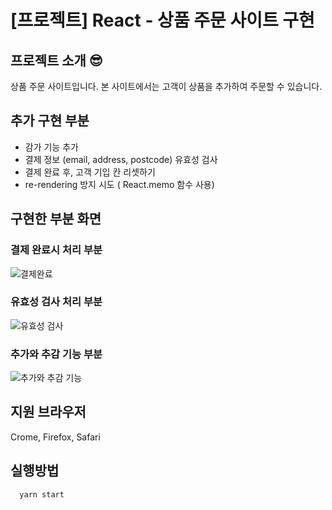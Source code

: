 # [프로젝트] React - 상품 주문 사이트 구현
## 프로젝트 소개 😎
상품 주문 사이트입니다. 
본 사이트에서는 고객이 상품을 추가하여 주문할 수 있습니다. 


## 추가 구현 부분
- 감가 기능 추가
- 결제 정보 (email, address, postcode) 유효성 검사
- 결제 완료 후, 고객 기입 칸 리셋하기
- re-rendering 방지 시도 ( React.memo 함수 사용)


## 구현한 부분 화면

### 결제 완료시 처리 부분
![결제완료](https://user-images.githubusercontent.com/88185304/135757310-2c14ced9-6aee-418b-9abb-57d4e25c6c76.gif)

### 유효성 검사 처리 부분
![유효성 검사](https://user-images.githubusercontent.com/88185304/135757352-581f31ca-b6c1-4b05-bd41-2c17701e3b5a.gif)

### 추가와 추감 기능 부분
![추가와 추감 기능](https://user-images.githubusercontent.com/88185304/135757378-764141f0-0d99-410a-9b10-f7e3fdfadbed.gif)


## 지원 브라우저 
Crome, Firefox, Safari

## 실행방법
```
  yarn start
```
